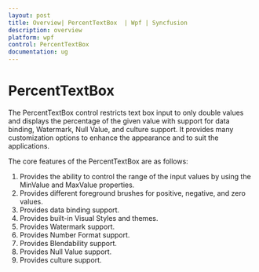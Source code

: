 ```yaml
---
layout: post
title: Overview| PercentTextBox  | Wpf | Syncfusion
description: overview
platform: wpf
control: PercentTextBox 
documentation: ug
---
```


# PercentTextBox 

The PercentTextBox control restricts text box input to only double values and displays the percentage of the given value with support for data binding, Watermark, Null Value, and culture support. It provides many customization options to enhance the appearance and to suit the applications.

The core features of the PercentTextBox are as follows: 

1. Provides the ability to control the range of the input values by using the MinValue and MaxValue properties.
2. Provides different foreground brushes for positive, negative, and zero values.
3. Provides data binding support.
4. Provides built-in Visual Styles and themes.
5. Provides Watermark support.
6. Provides Number Format support. 
7. Provides Blendability support.
8. Provides Null Value support.
9. Provides culture support.



